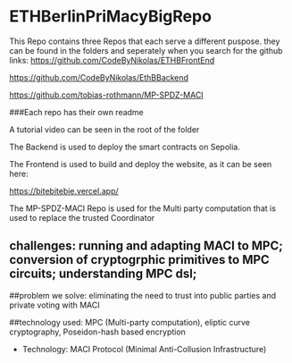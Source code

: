 # ETHBerlinPriMacyBigRepo

This Repo contains three Repos that each serve a different puspose.
they can be found in the folders and seperately when you search for the github links:
https://github.com/CodeByNikolas/ETHBFrontEnd

https://github.com/CodeByNikolas/EthBBackend

https://github.com/tobias-rothmann/MP-SPDZ-MACI

###Each repo has their own readme

A tutorial video can be seen in the root of the folder

The Backend is used to deploy the smart contracts on Sepolia.

The Frontend is used to build and deploy the website, as it can be seen here:

https://bitebitebie.vercel.app/

The MP-SPDZ-MACI Repo is used for the Multi party computation that is used to replace the trusted Coordinator

## challenges: running and adapting MACI to MPC; conversion of cryptogrphic primitives to MPC circuits; understanding MPC dsl;

##problem we solve: eliminating the need to trust into public parties and private voting with MACI

##technology used: MPC (Multi-party computation), eliptic curve cryptography, Poseidon-hash based encryption

-   Technology: MACI Protocol (Minimal Anti-Collusion Infrastructure)
